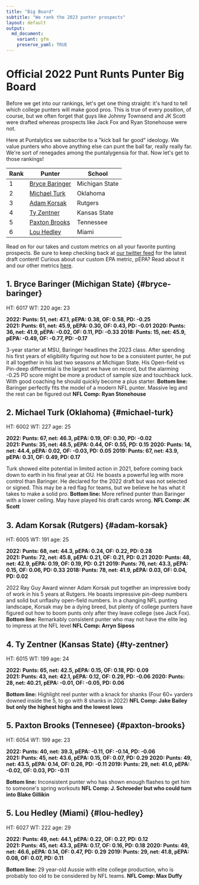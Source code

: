 ```yaml
---
title: "Big Board"
subtitle: "We rank the 2023 punter prospects"
layout: default
output:
  md_document:
    variant: gfm
    preserve_yaml: TRUE
---
```

# Official 2022 Punt Runts Punter Big Board

Before we get into our rankings, let's get one thing straight: it's hard to tell which college punters will make good pros. This is true of every position, of course, but we often forget that guys like Johnny Townsend and JK Scott were drafted whereas prospects like Jack Fox and Ryan Stonehouse were not. 

Here at Puntalytics we subscribe to a "kick ball far good" ideology. We value punters who above anything else can punt the ball far, really really far. We're sort of renegades among the puntalygensia for that. Now let's get to those rankings!

| Rank | Punter | School |
|--|--|--|
| 1 | [Bryce Baringer](#bryce-baringer)| Michigan State
| 2 | [Michael Turk](#michael-turk)| Oklahoma
| 3 | [Adam Korsak](#adam-korsak)| Rutgers
| 4 | [Ty Zentner](#ty-zentner)| Kansas State
| 5 | [Paxton Brooks](#paxton-brooks)| Tennessee
| 6 | [Lou Hedley](#lou-hedley)| Miami
  
Read on for our takes and custom metrics on all your favorite punting prospects. Be sure to keep checking back at [our twitter feed](https://twitter.com/ThePuntRunts) for the latest draft content! Curious about our custom EPA metric, pEPA? Read about it and our other metrics [here](/metrics.html).
  
## 1. Bryce Baringer (Michigan State) {#bryce-baringer}
HT: 6017  WT: 220  age: 23 
  
**2022: Punts: 51, net: 47.1,  pEPA: 0.38, OF: 0.58, PD: -0.25**  
**2021: Punts: 61, net: 45.9, pEPA: 0.30, OF: 0.43, PD: -0.01**
**2020: Punts: 36, net: 41.9, pEPA: -0.02, OF: 0.11, PD: -0.33**
**2018: Punts: 15, net: 45.9, pEPA: -0.49, OF: -0.77, PD: -0.17**

3-year starter at MSU, Baringer headlines the 2023 class. After spending his first years of eligibility figuring out how to be a consistent punter, he put it all together in his last two seasons at Michigan State. His Open-field vs Pin-deep differential is the largest we have on record, but the alarming -0.25 PD score might be more a product of sample size and touchback luck. With good coaching he should quickly become a plus starter.
**Bottom line:** Baringer perfectly fits the model of a modern NFL punter. Massive leg and the rest can be figured out **NFL Comp: Ryan Stonehouse**

## 2. Michael Turk (Oklahoma) {#michael-turk}
HT: 6002  WT: 227  age: 25 
  
**2022: Punts: 67, net: 46.3, pEPA: 0.19, OF: 0.30, PD: -0.02**  
**2021: Punts: 35, net: 48.5, pEPA: 0.44, OF: 0.55, PD: 0.15**
**2020: Punts: 14, net: 44.4, pEPA: 0.02, OF: -0.03, PD: 0.05**
**2019: Punts: 67, net: 43.9, pEPA: 0.31, OF: 0.49, PD: 0.17**

Turk showed elite potential in limited action in 2021, before coming back down to earth in his final year at OU. He boasts a powerful leg with more control than Baringer. He declared for the 2022 draft but was not selected or signed. This may be a red flag for teams, but we believe he has what it takes to make a solid pro.
**Bottom line:** More refined punter than Baringer with a lower ceiling. May have played his draft cards wrong. **NFL Comp: JK Scott**  

## 3. Adam Korsak (Rutgers) {#adam-korsak}
HT: 6005  WT: 191  age: 25 
  
**2022: Punts: 68, net: 44.3, pEPA: 0.24, OF: 0.22, PD: 0.28**  
**2021: Punts: 72, net: 45.8, pEPA: 0.21, OF: 0.21, PD: 0.21**
**2020: Punts: 48, net: 42.9, pEPA: 0.19, OF: 0.19, PD: 0.21**
**2019: Punts: 76, net: 43.3, pEPA: 0.15, OF: 0.06, PD: 0.33**
**2018: Punts: 78, net: 41.9, pEPA: 0.03, OF: 0.04, PD: 0.02**

2022 Ray Guy Award winner Adam Korsak put together an impressive body of work in his 5 years at Rutgers. He boasts impressive pin-deep numbers and solid but unflashy open-field numbers. In a changing NFL punting landscape, Korsak may be a dying breed, but plenty of college punters have figured out how to boom punts only after they leave college (see Jack Fox).
**Bottom line:** Remarkably consistent punter who may not have the elite leg to impress at the NFL level **NFL Comp: Arryn Siposs** 

## 4. Ty Zentner (Kansas State) {#ty-zentner}
HT: 6015  WT: 199  age: 24 
  
**2022: Punts: 65, net: 42.5, pEPA: 0.15, OF: 0.18, PD: 0.09**  
**2021: Punts: 43, net: 42.1, pEPA: 0.12, OF: 0.29, PD: -0.06**
**2020: Punts: 28, net: 40.21, pEPA: -0.01, OF: -0.05, PD: 0.06**

**Bottom line:** Highlight reel punter with a knack for shanks (Four 60+ yarders downed inside the 5, to go with 8 shanks in 2022) **NFL Comp: Jake Bailey but only the highest highs and the lowest lows** 

## 5. Paxton Brooks (Tennesee) {#paxton-brooks}
HT: 6054  WT: 199  age: 23 
  
**2022: Punts: 40, net: 39.3, pEPA: -0.11, OF: -0.14, PD: -0.06**  
**2021: Punts: 45, net: 43.6, pEPA: 0.15, OF: 0.07, PD: 0.29**
**2020: Punts: 49, net: 43.5, pEPA: 0.14, OF: 0.26, PD: -0.11**
**2019: Punts: 29, net: 41.0, pEPA: -0.02, OF: 0.03, PD: -0.11**

**Bottom line:** Inconsistent punter who has shown enough flashes to get him to someone's spring workouts **NFL Comp: J. Schroeder but who could turn into Blake Gillikin** 

## 5. Lou Hedley (Miami) {#lou-hedley}
HT: 6027  WT: 222  age: 29 
  
**2022: Punts: 49, net: 44.1, pEPA: 0.22, OF: 0.27, PD: 0.12**  
**2021: Punts: 45, net: 43.3, pEPA: 0.17, OF: 0.16, PD: 0.18**
**2020: Punts: 49, net: 46.6, pEPA: 0.14, OF: 0.47, PD: 0.29**
**2019: Punts: 29, net: 41.8, pEPA: 0.08, OF: 0.07, PD: 0.11**

**Bottom line:** 29 year-old Aussie with elite college production, who is probably too old to be considered by NFL teams. **NFL Comp: Max Duffy**


[^1]: Measurements from Dane Brugler's "The Beast" Draft Guide
